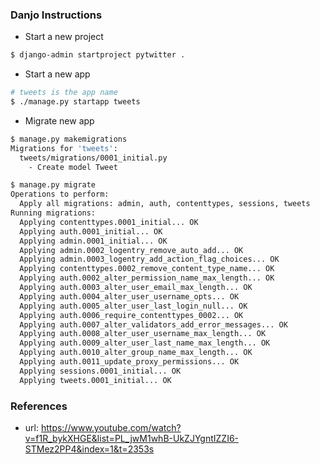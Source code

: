 ### Danjo Instructions
* Start a new project
```bash
$ django-admin startproject pytwitter .
```
* Start a new app
```bash
# tweets is the app name
$ ./manage.py startapp tweets
```
* Migrate new app
```bash
$ manage.py makemigrations
Migrations for 'tweets':
  tweets/migrations/0001_initial.py
    - Create model Tweet

$ manage.py migrate
Operations to perform:
  Apply all migrations: admin, auth, contenttypes, sessions, tweets
Running migrations:
  Applying contenttypes.0001_initial... OK
  Applying auth.0001_initial... OK
  Applying admin.0001_initial... OK
  Applying admin.0002_logentry_remove_auto_add... OK
  Applying admin.0003_logentry_add_action_flag_choices... OK
  Applying contenttypes.0002_remove_content_type_name... OK
  Applying auth.0002_alter_permission_name_max_length... OK
  Applying auth.0003_alter_user_email_max_length... OK
  Applying auth.0004_alter_user_username_opts... OK
  Applying auth.0005_alter_user_last_login_null... OK
  Applying auth.0006_require_contenttypes_0002... OK
  Applying auth.0007_alter_validators_add_error_messages... OK
  Applying auth.0008_alter_user_username_max_length... OK
  Applying auth.0009_alter_user_last_name_max_length... OK
  Applying auth.0010_alter_group_name_max_length... OK
  Applying auth.0011_update_proxy_permissions... OK
  Applying sessions.0001_initial... OK
  Applying tweets.0001_initial... OK
```

### References
* url: https://www.youtube.com/watch?v=f1R_bykXHGE&list=PL_jwM1whB-UkZJYgntIZZI6-STMez2PP4&index=1&t=2353s